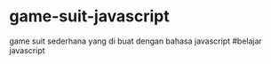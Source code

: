 # game-suit-javascript
game suit sederhana yang di buat dengan bahasa javascript #belajar javascript
